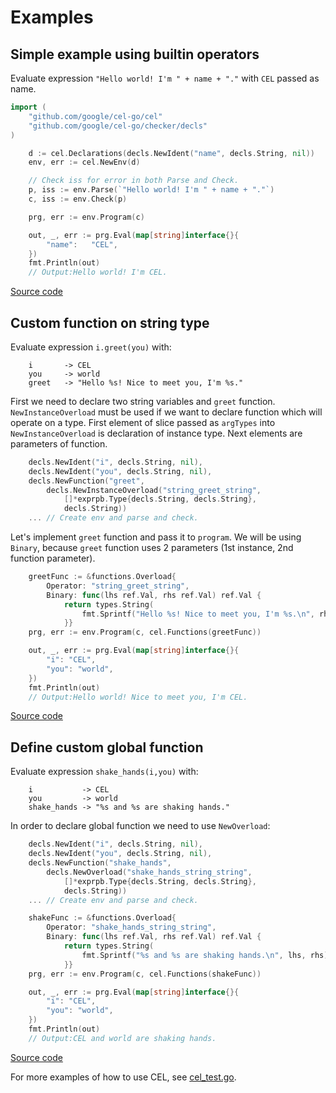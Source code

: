 # Examples

## Simple example using builtin operators

Evaluate expression `"Hello world! I'm " + name + "."` with `CEL` passed as
name.

```go
import (
	"github.com/google/cel-go/cel"
	"github.com/google/cel-go/checker/decls"
)

	d := cel.Declarations(decls.NewIdent("name", decls.String, nil))
	env, err := cel.NewEnv(d)

    // Check iss for error in both Parse and Check.
	p, iss := env.Parse(`"Hello world! I'm " + name + "."`)
	c, iss := env.Check(p)

	prg, err := env.Program(c)

	out, _, err := prg.Eval(map[string]interface{}{
        "name":   "CEL",
    })
    fmt.Println(out)
    // Output:Hello world! I'm CEL.
```

[Source code](simple_test.go)

## Custom function on string type

Evaluate expression `i.greet(you)` with:

```
    i       -> CEL
    you     -> world
    greet   -> "Hello %s! Nice to meet you, I'm %s."
```

First we need to declare two string variables and `greet` function.
`NewInstanceOverload` must be used if we want to declare function which will
operate on a type. First element of slice passed as `argTypes` into
`NewInstanceOverload` is declaration of instance type. Next elements are
parameters of function.

```go
    decls.NewIdent("i", decls.String, nil),
	decls.NewIdent("you", decls.String, nil),
	decls.NewFunction("greet",
		decls.NewInstanceOverload("string_greet_string",
			[]*exprpb.Type{decls.String, decls.String},
			decls.String))
	... // Create env and parse and check.
```

Let's implement `greet` function and pass it to `program`. We will be using
`Binary`, because `greet` function uses 2 parameters (1st instance, 2nd
function parameter).

```go
    greetFunc := &functions.Overload{
		Operator: "string_greet_string",
		Binary: func(lhs ref.Val, rhs ref.Val) ref.Val {
			return types.String(
				fmt.Sprintf("Hello %s! Nice to meet you, I'm %s.\n", rhs, lhs))
            }}
    prg, err := env.Program(c, cel.Functions(greetFunc))

    out, _, err := prg.Eval(map[string]interface{}{
		"i": "CEL",
		"you": "world",
	})
	fmt.Println(out)
	// Output:Hello world! Nice to meet you, I'm CEL.
```
[Source code](custom_instance_function_test.go)

## Define custom global function

Evaluate expression `shake_hands(i,you)` with:

```
    i           -> CEL
    you         -> world
    shake_hands -> "%s and %s are shaking hands."
```

In order to declare global function we need to use `NewOverload`:

```go
    decls.NewIdent("i", decls.String, nil),
	decls.NewIdent("you", decls.String, nil),
	decls.NewFunction("shake_hands",
		decls.NewOverload("shake_hands_string_string",
			[]*exprpb.Type{decls.String, decls.String},
			decls.String))
    ... // Create env and parse and check.

    shakeFunc := &functions.Overload{
		Operator: "shake_hands_string_string",
		Binary: func(lhs ref.Val, rhs ref.Val) ref.Val {
			return types.String(
				fmt.Sprintf("%s and %s are shaking hands.\n", lhs, rhs))
            }}
    prg, err := env.Program(c, cel.Functions(shakeFunc))

    out, _, err := prg.Eval(map[string]interface{}{
		"i": "CEL",
		"you": "world",
	})
	fmt.Println(out)
	// Output:CEL and world are shaking hands.
```

[Source code](custom_global_function_test.go)

For more examples of how to use CEL, see
[cel_test.go](https://github.com/google/cel-go/tree/master/cel/cel_test.go).
